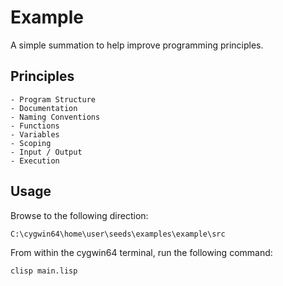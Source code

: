 
# Example 

A simple summation to help improve programming principles. 

## Principles 

    - Program Structure 
    - Documentation
    - Naming Conventions
    - Functions 
    - Variables
    - Scoping
    - Input / Output 
    - Execution
    

## Usage

Browse to the following direction: 

```
C:\cygwin64\home\user\seeds\examples\example\src
```

From within the cygwin64 terminal, run the following command: 

```
clisp main.lisp
```


